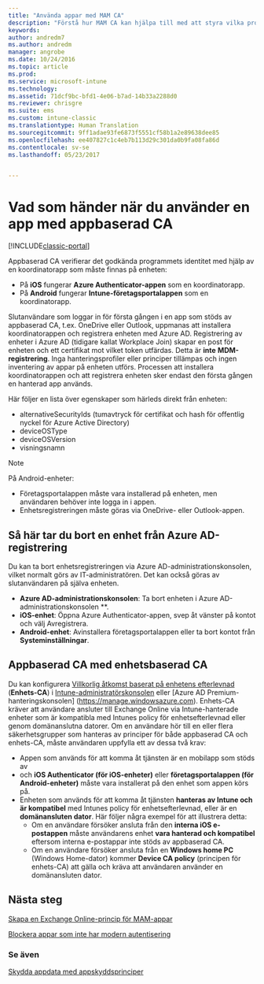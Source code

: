 ```yaml
---
title: "Använda appar med MAM CA"
description: "Förstå hur MAM CA kan hjälpa till med att styra vilka program som har åtkomst till O365-tjänster."
keywords: 
author: andredm7
ms.author: andredm
manager: angrobe
ms.date: 10/24/2016
ms.topic: article
ms.prod: 
ms.service: microsoft-intune
ms.technology: 
ms.assetid: 71dcf9bc-bfd1-4e06-b7ad-14b33a2288d0
ms.reviewer: chrisgre
ms.suite: ems
ms.custom: intune-classic
ms.translationtype: Human Translation
ms.sourcegitcommit: 9ff1adae93fe6873f5551cf58b1a2e89638dee85
ms.openlocfilehash: ee407827c1c4eb7b113d29c301da0b9fa08fa86d
ms.contentlocale: sv-se
ms.lasthandoff: 05/23/2017


---
```

# <a name="what-to-expect-when-using-an-app-with-app-based-ca"></a>Vad som händer när du använder en app med appbaserad CA

[!INCLUDE[classic-portal](../includes/classic-portal.md)]

Appbaserad CA verifierar det godkända programmets identitet med hjälp av en koordinatorapp som måste finnas på enheten:
*  På **iOS** fungerar **Azure Authenticator-appen** som en koordinatorapp.
* På **Android** fungerar **Intune-företagsportalappen** som en koordinatorapp. 

Slutanvändare som loggar in för första gången i en app som stöds av appbaserad CA, t.ex. OneDrive eller Outlook, uppmanas att installera koordinatorappen och registrera enheten med Azure AD. Registrering av enheter i Azure AD (tidigare kallat Workplace Join) skapar en post för enheten och ett certifikat mot vilket token utfärdas.  Detta är **inte** **MDM-registrering**. Inga hanteringsprofiler eller principer tillämpas och ingen inventering av appar på enheten utförs.  Processen att installera koordinatorappen och att registrera enheten sker endast den första gången en hanterad app används.

Här följer en lista över egenskaper som härleds direkt från enheten:

* alternativeSecurityIds (tumavtryck för certifikat och hash för offentlig nyckel för Azure Active Directory)
* deviceOSType
* deviceOSVersion
* visningsnamn

> [!NOTE]
> På Android-enheter:
  * Företagsportalappen måste vara installerad på enheten, men användaren behöver inte logga in i appen.
  * Enhetsregistreringen måste göras via OneDrive- eller Outlook-appen.

## <a name="to-remove-a-device-from-azure-ad-registration"></a>Så här tar du bort en enhet från Azure AD-registrering
Du kan ta bort enhetsregistreringen via Azure AD-administrationskonsolen, vilket normalt görs av IT-administratören.  Det kan också göras av slutanvändaren på själva enheten.

* **Azure AD-administrationskonsolen**: Ta bort enheten i Azure AD-administrationskonsolen **.
* **iOS-enhet**: Öppna Azure Authenticator-appen, svep åt vänster på kontot och välj Avregistrera.  
* **Android-enhet**: Avinstallera företagsportalappen eller ta bort kontot från **Systeminställningar**.

## <a name="app-based-ca-with-device-based-ca"></a>Appbaserad CA med enhetsbaserad CA  

Du kan konfigurera [Villkorlig åtkomst baserat på enhetens efterlevnad](restrict-access-to-email-and-o365-services-with-microsoft-intune.md) (**Enhets-CA**) i [Intune-administratörskonsolen](https://manage.microsoft.com) eller [Azure AD Premium-hanteringskonsolen] (https://manage.windowsazure.com). Enhets-CA kräver att användare ansluter till Exchange Online via Intune-hanterade enheter som är kompatibla med Intunes policy för enhetsefterlevnad eller genom domänanslutna datorer.  Om en användare hör till en eller flera säkerhetsgrupper som hanteras av principer för både appbaserad CA och enhets-CA, måste användaren uppfylla ett av dessa två krav:
* Appen som används för att komma åt tjänsten är en mobilapp som stöds av 
* och **iOS Authenticator (för iOS-enheter)** eller **företagsportalappen (för Android-enheter)** måste vara installerat på den enhet som appen körs på.
* Enheten som används för att komma åt tjänsten **hanteras av Intune och är kompatibel** med Intunes policy för enhetsefterlevnad, eller är en **domänansluten dator**.  Här följer några exempel för att illustrera detta:
  * Om en användare försöker ansluta från den **interna iOS e-postappen** måste användarens enhet **vara hanterad och kompatibel** eftersom interna e-postappar inte stöds av appbaserad CA.
  * Om en användare försöker ansluta från en **Windows home PC** (Windows Home-dator) kommer **Device CA policy** (principen för enhets-CA) att gälla och kräva att användaren använder en domänansluten dator.

## <a name="next-steps"></a>Nästa steg
[Skapa en Exchange Online-princip för MAM-appar](mam-ca-for-exchange-online.md)

[Blockera appar som inte har modern autentisering](block-apps-with-no-modern-authentication.md)

### <a name="see-also"></a>Se även

[Skydda appdata med appskyddsprinciper](protect-app-data-using-mobile-app-management-policies-with-microsoft-intune.md)

